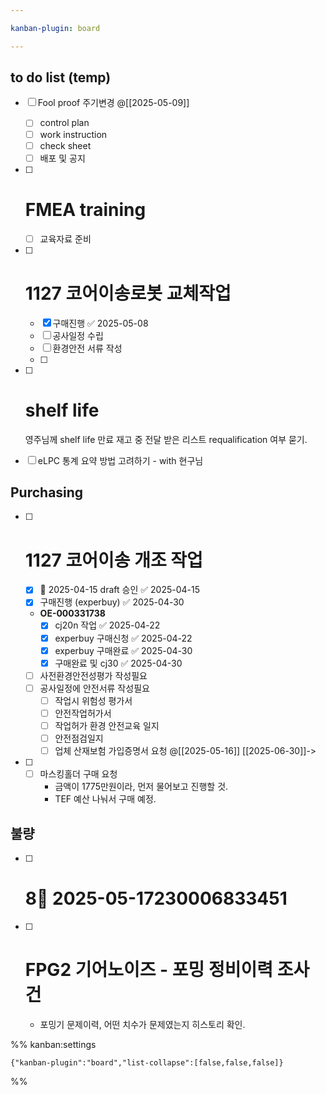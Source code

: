 ```yaml
---

kanban-plugin: board

---
```


## to do list (temp)

- [ ] Fool proof 주기변경 @[[2025-05-09]] 
	- [ ] control plan
	- [ ] work instruction
	- [ ] check sheet
	- [ ] 배포 및 공지
- [ ] # FMEA training
	- [ ] 교육자료 준비
- [ ] # 1127 코어이송로봇 교체작업
	- [x] 구매진행 ✅ 2025-05-08
	- [ ] 공사일정 수립
	- [ ] 환경안전 서류 작성
	- [ ]
- [ ] # shelf life
	영주님께 shelf life 만료 재고 중 전달 받은 리스트 requalification 여부 묻기.
- [ ] eLPC 통계 요약 방법 고려하기 - with 현구님


## Purchasing

- [ ] # 1127 코어이송 개조 작업
	- [x] 🛫 2025-04-15 draft 승인  ✅ 2025-04-15
	- [x] 구매진행 (experbuy) ✅ 2025-04-30
	- **OE-000331738**
		- [x] cj20n 작업 ✅ 2025-04-22
		- [x] experbuy 구매신청 ✅ 2025-04-22
		- [x] experbuy 구매완료 ✅ 2025-04-30
		- [x] 구매완료 및 cj30 ✅ 2025-04-30
	- [ ] 사전환경안전성평가 작성필요
	- [ ] 공사일정에 안전서류 작성필요
		- [ ] 작업시 위험성 평가서
		- [ ] 안전작업허가서
		- [ ] 작업허가 환경 안전교육 일지
		- [ ] 안전점검일지
		- [ ] 업체 산재보험 가입증명서 요청 @[[2025-05-16]] [[2025-06-30]]->
- [ ] - [ ] 마스킹홀더 구매 요청
	-  금액이 1775만원이라, 먼저 물어보고 진행할 것.
	- TEF 예산 나눠서 구매 예정.


## 불량

- [ ] # 8📅 2025-05-17**230006833451**
- [ ] # FPG2 기어노이즈 - 포밍 정비이력 조사 건
	- 포밍기 문제이력, 어떤 치수가 문제였는지 히스토리 확인.




%% kanban:settings
```
{"kanban-plugin":"board","list-collapse":[false,false,false]}
```
%%